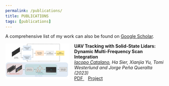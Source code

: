 ```yaml
---
permalink: /publications/
title: PUBLICATIONS
tags: [publications]
---
```


A comprehensive list of my work can also be found on [Google Scholar](https://scholar.google.com/citations?user=VnPwRvkAAAAJ&hl=en).

<div class="publication-card">
    <img src="../assets/images/publications/uav_tracking.png" width="40%" height="auto" alt="" align="left" style="padding-right: 15px;" /> 
    <strong> UAV Tracking with Solid-State Lidars: Dynamic Multi-Frequency Scan Integration </strong>
    <br> 
    <em> <u>Iacopo Catalano</u>, Ha Sier, Xianjia Yu, Tomi Westerlund and Jorge Peña Queralta (2023)</em>
    <br>
    <a href="https://arxiv.org/pdf/2304.12125.pdf" itemprop="sameAs">
        <i class="ai ai-arxiv ai-fw"></i> PDF
    </a>
    &nbsp;&nbsp;
    <a href="https://tiers.github.io/dynamic_scan_tracking" itemprop="sameAs">
        <i class="far fa-file-code"></i> Project
    </a>
</div>
